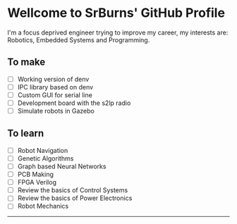 <!--
**SrBurns-rep/SrBurns-rep** is a ✨ _special_ ✨ repository because its `README.md` (this file) appears on your GitHub profile.

Here are some ideas to get you started:

- 🔭 I’m currently working on ...
- 🌱 I’m currently learning ...
- 👯 I’m looking to collaborate on ...
- 🤔 I’m looking for help with ...
- 💬 Ask me about ...
- 📫 How to reach me: ...
- 😄 Pronouns: ...
- ⚡ Fun fact: ...
-->

# Wellcome to SrBurns' GitHub Profile
I'm a focus deprived engineer trying to improve my career, my interests are: Robotics, Embedded Systems and Programming.

## To make
- [ ] Working version of denv
- [ ] IPC library based on denv
- [ ] Custom GUI for serial line
- [ ] Development board with the s2lp radio
- [ ] Simulate robots in Gazebo

## To learn
- [ ] Robot Navigation
- [ ] Genetic Algorithms
- [ ] Graph based Neural Networks
- [ ] PCB Making
- [ ] FPGA Verilog
- [ ] Review the basics of Control Systems
- [ ] Review the basics of Power Electronics
- [ ] Robot Mechanics
---
